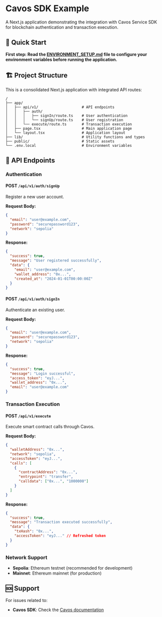 # Cavos SDK Example

A Next.js application demonstrating the integration with Cavos Service SDK for blockchain authentication and transaction execution.

## 🚀 Quick Start

**First step: Read the [ENVIRONMENT_SETUP.md](./ENVIRONMENT_SETUP.md) file to configure your environment variables before running the application.**

## 🏗️ Project Structure

This is a consolidated Next.js application with integrated API routes:

```
/
├── app/
│   ├── api/v1/                    # API endpoints
│   │   ├── auth/
│   │   │   ├── signIn/route.ts    # User authentication
│   │   │   └── signUp/route.ts    # User registration
│   │   └── execute/route.ts       # Transaction execution
│   ├── page.tsx                   # Main application page
│   └── layout.tsx                 # Application layout
├── lib/                           # Utility functions and types
├── public/                        # Static assets
└── .env.local                     # Environment variables
```

## 📡 API Endpoints

### Authentication

#### POST `/api/v1/auth/signUp`

Register a new user account.

**Request Body:**

```json
{
  "email": "user@example.com",
  "password": "securepassword123",
  "network": "sepolia"
}
```

**Response:**

```json
{
  "success": true,
  "message": "User registered successfully",
  "data": {
    "email": "user@example.com",
    "wallet_address": "0x...",
    "created_at": "2024-01-01T00:00:00Z"
  }
}
```

#### POST `/api/v1/auth/signIn`

Authenticate an existing user.

**Request Body:**

```json
{
  "email": "user@example.com",
  "password": "securepassword123",
  "network": "sepolia"
}
```

**Response:**

```json
{
  "success": true,
  "message": "Login successful",
  "access_token": "eyJ...",
  "wallet_address": "0x...",
  "email": "user@example.com"
}
```

### Transaction Execution

#### POST `/api/v1/execute`

Execute smart contract calls through Cavos.

**Request Body:**

```json
{
  "walletAddress": "0x...",
  "network": "sepolia",
  "accessToken": "eyJ...",
  "calls": [
    {
      "contractAddress": "0x...",
      "entrypoint": "transfer",
      "calldata": ["0x...", "1000000"]
    }
  ]
}
```

**Response:**

```json
{
  "success": true,
  "message": "Transaction executed successfully",
  "data": {
    "txHash": "0x...",
    "accessToken": "eyJ..." // Refreshed token
  }
}
```

### Network Support

- **Sepolia**: Ethereum testnet (recommended for development)
- **Mainnet**: Ethereum mainnet (for production)

## 🆘 Support

For issues related to:

- **Cavos SDK**: Check the [Cavos documentation](https://docs.cavos.com)
